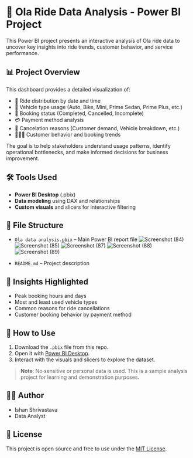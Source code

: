 # 🚖 Ola Ride Data Analysis - Power BI Project

This Power BI project presents an interactive analysis of Ola ride data to uncover key insights into ride trends, customer behavior, and service performance.

## 📊 Project Overview

This dashboard provides a detailed visualization of:

- 📅 Ride distribution by date and time
- 🚗 Vehicle type usage (Auto, Bike, Mini, Prime Sedan, Prime Plus, etc.)
- 📍 Booking status (Completed, Cancelled, Incomplete)
- 💳 Payment method analysis
- 🧾 Cancelation reasons (Customer demand, Vehicle breakdown, etc.)
- 🧑‍🤝‍🧑 Customer behavior and booking trends

The goal is to help stakeholders understand usage patterns, identify operational bottlenecks, and make informed decisions for business improvement.

## 🛠️ Tools Used

- **Power BI Desktop** (.pbix)
- **Data modeling** using DAX and relationships
- **Custom visuals** and slicers for interactive filtering

## 📁 File Structure

- `Ola data analysis.pbix` – Main Power BI report file
![Screenshot (84)](https://github.com/user-attachments/assets/e741ee77-e33b-4c1b-9562-a7bef9fd9a87)
![Screenshot (85)](https://github.com/user-attachments/assets/4bf43752-f376-428a-b848-7493fc398da6)
![Screenshot (87)](https://github.com/user-attachments/assets/40e2ed5c-5968-4203-b311-046e2941d0c4)
![Screenshot (88)](https://github.com/user-attachments/assets/2db06dee-e81d-45f7-bb88-07df859a50bf)
![Screenshot (89)](https://github.com/user-attachments/assets/3d450f08-196d-4d32-bf18-f1b4609c9bdb)

- `README.md` – Project description

## 🧠 Insights Highlighted

- Peak booking hours and days
- Most and least used vehicle types
- Common reasons for ride cancellations
- Customer booking behavior by payment method

## 🔧 How to Use

1. Download the `.pbix` file from this repo.
2. Open it with [Power BI Desktop](https://powerbi.microsoft.com/desktop/).
3. Interact with the visuals and slicers to explore the dataset.

> **Note**: No sensitive or personal data is used. This is a sample analysis project for learning and demonstration purposes.

## 🧑‍💻 Author

- Ishan Shrivastava
- Data Analyst 

## 📌 License

This project is open source and free to use under the [MIT License](LICENSE).

